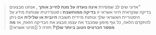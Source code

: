 >״אדוני שים לב שמסירת **אינה נועדה על מנת לחייב אותך** , אנחנו מבצעים בדיקה שנקראית חיווי אשראי
>זו **בדיקה ממוחשבת** ו _סטנדרטית_ שנותנת מידע על היסטוריית האשראי שלך 
>ונותנת מיידית תשובה **חיובית או שלילית** אם ניתן להתקדם הלאה,
>כל גוף מימון שמכבד את עצמו מבצע את הבדיקה הזאת, אז **מה מספר הכרטיס הטוב ביותר שלך?** 
>חזרה ל [[פרטי  אשראי]] 